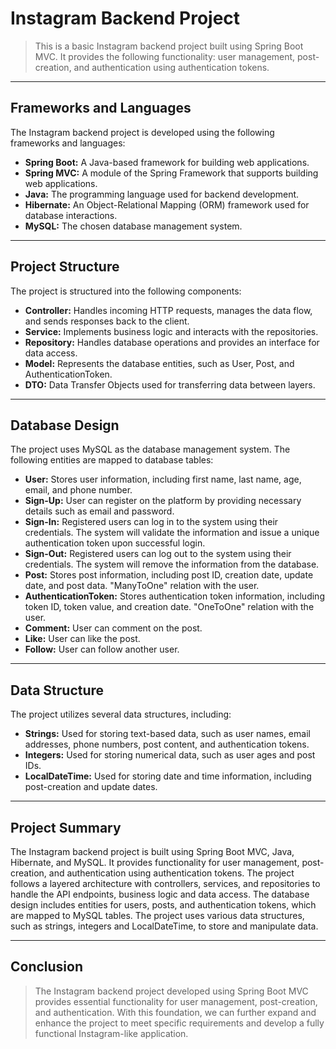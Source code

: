 # Instagram Backend Project
>This is a basic Instagram backend project built using Spring Boot MVC. It provides the following functionality: user management, post-creation, and authentication using authentication tokens.
---
## Frameworks and Languages
The Instagram backend project is developed using the following frameworks and languages:

* **Spring Boot:** A Java-based framework for building web applications.
* **Spring MVC:** A module of the Spring Framework that supports building web applications.
* **Java:** The programming language used for backend development.
* **Hibernate:** An Object-Relational Mapping (ORM) framework used for database interactions.
* **MySQL:** The chosen database management system.
---
## Project Structure
The project is structured into the following components:

* **Controller:** Handles incoming HTTP requests, manages the data flow, and sends responses back to the client.
* **Service:** Implements business logic and interacts with the repositories.
* **Repository:** Handles database operations and provides an interface for data access.
* **Model:** Represents the database entities, such as User, Post, and AuthenticationToken.
* **DTO:** Data Transfer Objects used for transferring data between layers.
---
## Database Design
The project uses MySQL as the database management system. The following entities are mapped to database tables:

* **User:** Stores user information, including first name, last name, age, email, and phone number.
* **Sign-Up:** User can register on the platform by providing necessary details such as email and password.
* **Sign-In:** Registered users can log in to the system using their credentials. The system will validate the information and issue a unique authentication token upon successful login.
* **Sign-Out:** Registered users can log out to the system using their credentials. The system will remove the information from the database.
* **Post:** Stores post information, including post ID, creation date, update date, and post data. "ManyToOne" relation with the user.
* **AuthenticationToken:** Stores authentication token information, including token ID, token value, and creation date. "OneToOne" relation with the user.
* **Comment:** User can comment on the post.
* **Like:** User can like the post.
* **Follow:** User can follow another user.
---
## Data Structure
The project utilizes several data structures, including:

* **Strings:** Used for storing text-based data, such as user names, email addresses, phone numbers, post content, and authentication tokens.
* **Integers:** Used for storing numerical data, such as user ages and post IDs.
* **LocalDateTime:** Used for storing date and time information, including post-creation and update dates.
---
## Project Summary
The Instagram backend project is built using Spring Boot MVC, Java, Hibernate, and MySQL. It provides functionality for user management, post-creation, and authentication using authentication tokens. The project follows a layered architecture with controllers, services, and repositories to handle the API endpoints, business logic and data access. The database design includes entities for users, posts, and authentication tokens, which are mapped to MySQL tables. The project uses various data structures, such as strings, integers and LocalDateTime, to store and manipulate data.

---
## Conclusion
> The Instagram backend project developed using Spring Boot MVC provides essential functionality for user management, post-creation, and authentication. With this foundation, we can further expand and enhance the project to meet specific requirements and develop a fully functional Instagram-like application.
